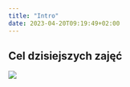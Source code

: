 ```yaml
---
title: "Intro"
date: 2023-04-20T09:19:49+02:00
---
```


## Cel dzisiejszych zajęć

![](/20-app.gif?lightbox=false)
